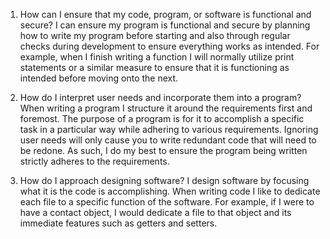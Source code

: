 1. How can I ensure that my code, program, or software is functional and secure?
  I can ensure my program is functional and secure by planning how to write my program before starting and also through regular checks during development to ensure everything works as intended. For example, when I finish writing a function I will normally utilize print
  statements or a similar measure to ensure that it is functioning as intended before moving onto the next.  

2. How do I interpret user needs and incorporate them into a program?
  When writing a program I structure it around the requirements first and foremost. The purpose of a program is for it to accomplish a specific task in a particular way while adhering to various requirements. Ignoring user needs will only cause you to write redundant
  code that will need to be redone. As such, I do my best to ensure the program being written strictly adheres to the requirements. 

3. How do I approach designing software?
   I design software by focusing what it is the code is accomplishing. When writing code I like to dedicate each file to a specific function of the software. For example, if I were to have a contact object, I would dedicate a file to that object and its immediate features
   such as getters and setters. 
